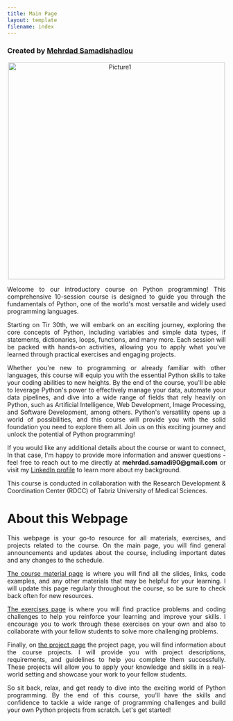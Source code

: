 ```yaml
---
title: Main Page
layout: template
filename: index
--- 
```


### Created by <a href="https://github.com/MehrdadSamadishadlou">Mehrdad Samadishadlou</a>

<p style="text-align: center"><img width="500" alt="Picture1" src="https://github.com/MehrdadSamadishadlou/Python_for_Beginners/assets/95024166/55d9b0dd-20ce-4fe0-8faa-ea8ba284060b"></p>

<p style='text-align: justify;'>
Welcome to our introductory course on Python programming! This comprehensive 10-session course is designed to guide you through the fundamentals of Python, one of the world's most versatile and widely used programming languages.
</p>

<p style='text-align: justify;'>
Starting on Tir 30th, we will embark on an exciting journey, exploring the core concepts of Python, including variables and simple data types, if statements, dictionaries, loops, functions, and many more. Each session will be packed with hands-on activities, allowing you to apply what you've learned through practical exercises and engaging projects.
</p>

<p style='text-align: justify;'>
Whether you're new to programming or already familiar with other languages, this course will equip you with the essential Python skills to take your coding abilities to new heights. By the end of the course, you'll be able to leverage Python's power to effectively manage your data, automate your data pipelines, and dive into a wide range of fields that rely heavily on Python, such as Artificial Intelligence, Web Development, Image Processing, and Software Development, among others. Python's versatility opens up a world of possibilities, and this course will provide you with the solid foundation you need to explore them all. Join us on this exciting journey and unlock the potential of Python programming!
</p>

<p style='text-align: justify;'>
If you would like any additional details about the course or want to connect, In that case, I'm happy to provide more information and answer questions - feel free to reach out to me directly at <b>mehrdad.samadi90@gmail.com</b> or visit my <a href="https://www.linkedin.com/in/mehrdad-samadishadlou-90723580/">LinkedIn profile</a> to learn more about my background.
</p>

<p style='text-align: justify;'>
This course is conducted in collaboration with the Research Development & Coordination Center (RDCC) of Tabriz University of Medical Sciences.
</p>

  
# About this Webpage

<p style='text-align: justify;'>
This webpage is your go-to resource for all materials, exercises, and projects related to the course. On the main page, you will find general announcements and updates about the course, including important dates and any changes to the schedule.
</p>

<p style='text-align: justify;'>
<a href="https://mehrdadsamadishadlou.github.io/Python_for_Beginners/materials">The course material page</a> is where you will find all the slides, links, code examples, and any other materials that may be helpful for your learning. I will update this page regularly throughout the course, so be sure to check back often for new resources.
</p>

<p style='text-align: justify;'>
<a href="https://mehrdadsamadishadlou.github.io/Python_for_Beginners/nexercises">The exercises page</a> is where you will find practice problems and coding challenges to help you reinforce your learning and improve your skills. I encourage you to work through these exercises on your own and also to collaborate with your fellow students to solve more challenging problems.
</p>

<p style='text-align: justify;'>
Finally, on <a href="https://mehrdadsamadishadlou.github.io/Python_for_Beginners/projects">the project page</a> the project page, you will find information about the course projects. I will provide you with project descriptions, requirements, and guidelines to help you complete them successfully. These projects will allow you to apply your knowledge and skills in a real-world setting and showcase your work to your fellow students.
</p>

<p style='text-align: justify;'>
So sit back, relax, and get ready to dive into the exciting world of Python programming. By the end of this course, you'll have the skills and confidence to tackle a wide range of programming challenges and build your own Python projects from scratch. Let's get started!
</p>

<!--
# Telegram Group

Please join: <a href="https://t.me/+gdvBCxEj4z43MTRk" target="_blank"><button>Telegram</button></a>
-->
